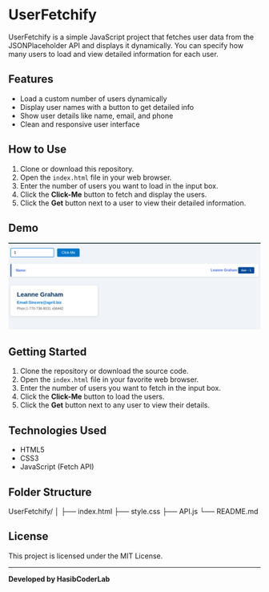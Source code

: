 # UserFetchify

UserFetchify is a simple JavaScript project that fetches user data from the JSONPlaceholder API and displays it dynamically. You can specify how many users to load and view detailed information for each user.

## Features

- Load a custom number of users dynamically
- Display user names with a button to get detailed info
- Show user details like name, email, and phone
- Clean and responsive user interface

## How to Use

1. Clone or download this repository.
2. Open the `index.html` file in your web browser.
3. Enter the number of users you want to load in the input box.
4. Click the **Click-Me** button to fetch and display the users.
5. Click the **Get** button next to a user to view their detailed information.

## Demo

![UserFetchify Screenshot](Images/Screenshot.png)

## Getting Started

1. Clone the repository or download the source code.
2. Open the `index.html` file in your favorite web browser.
3. Enter the number of users you want to fetch in the input box.
4. Click the **Click-Me** button to load the users.
5. Click the **Get** button next to any user to view their details.

## Technologies Used

- HTML5
- CSS3
- JavaScript (Fetch API)

## Folder Structure

UserFetchify/
│
├── index.html
├── style.css
├── API.js
└── README.md


## License

This project is licensed under the MIT License.

---

**Developed by HasibCoderLab**
